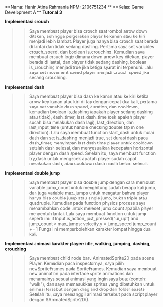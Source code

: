**Nama: Hanin Atina Rahmania NPM: 2106751234 **
**Kelas: Game Development A **
**Tutorial 3**

**Implementasi crouch**
>>Saya membuat player bisa crouch saat tombol arrow down ditekan, sehingga pergerakan player ke kanan atau ke kiri menjadi lebih lambat. Player juga hanya bisa crouch saat berada di lantai dan tidak sedang dashing. Pertama saya set variables crouch_speed, dan boolean is_crouching. Kemudian saya membuat crouch logic dimana down arrow key ditekan, player berada di lantai, dan player tidak sedang dashing, boolean is_crouching menjadi true jika ketiga syarat ini terpenuhi. Lalu saya set movement speed player menjadi crouch speed jika sedang crouching.

**Implementasi dash**
>>Saya membuat player bisa dash ke kanan atau ke kiri ketika arrow key kanan atau kiri di tap dengan cepat dua kali, pertama saya set variable dash speed, duration, dan cooldown, kemudian boolean is_dashing (apakah player sedang dashing atau tidak), dash_timer, last_dash_time (cek apakah player sudah bisa melakukan dash lagi), last_direction, dan last_input_time (untuk handle checking double tap in one direction). Lalu saya membuat function start_dash untuk mulai dash dan set is_dashing menjadi true, set durasi dash pada dash_timer, menyimpan last dash time player untuk cooldown setelah dash selesai, dan menyesuaikan kecepatan horizontal player dengan dash speed. Setelah itu, saya membuat function try_dash untuk mengecek apakah player sudah dapat melakukan dash, atau cooldown dash masih belum selesai.

**Implementasi double jump**
>>Saya membuat player bisa double jump dengan cara membuat variable jump_count untuk menghitung sudah berapa kali jump, dan juga variable max_jumps untuk mengatur bahwa player hanya bisa double jump atau single jump, bukan triple atau quadruple. Kemudian pada function physics process saya menambahkan code untuk mereset jump count apabila player menyentuh lantai. Lalu saya membuat function untuk jump seperti ini:
>>if Input.is_action_just_pressed("ui_up") and jump_count < max_jumps:
		velocity.y = jump_speed
		jump_count += 1
>>Fungsi ini memperbolehkan karakter lompat hingga dua kali.

**Implementasi animasi karakter player: idle, walking, jumping, dashing, crouching**
>>Saya membuat child node baru AnimatedSprite2D pada scene Player. Kemudian pada inspectornya, saya pilih newSpriteFrames pada SpriteFrames. Kemudian saya membuat new animation pada interface sprite animations dan menamainya sesuai animasi yang ingin saya buat (contoh: "walk"), dan saya memasukkan sprites yang dibutuhkan untuk animasi tersebut dengan drag and drop dari folder assets. Setelah itu, saya memanggil animasi tersebut pada script player dengan $AnimatedSprite2D().



